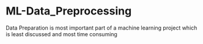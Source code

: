 # ML-Data_Preprocessing
Data Preparation is most important part of a machine learning project which is least discussed and most time consuming


